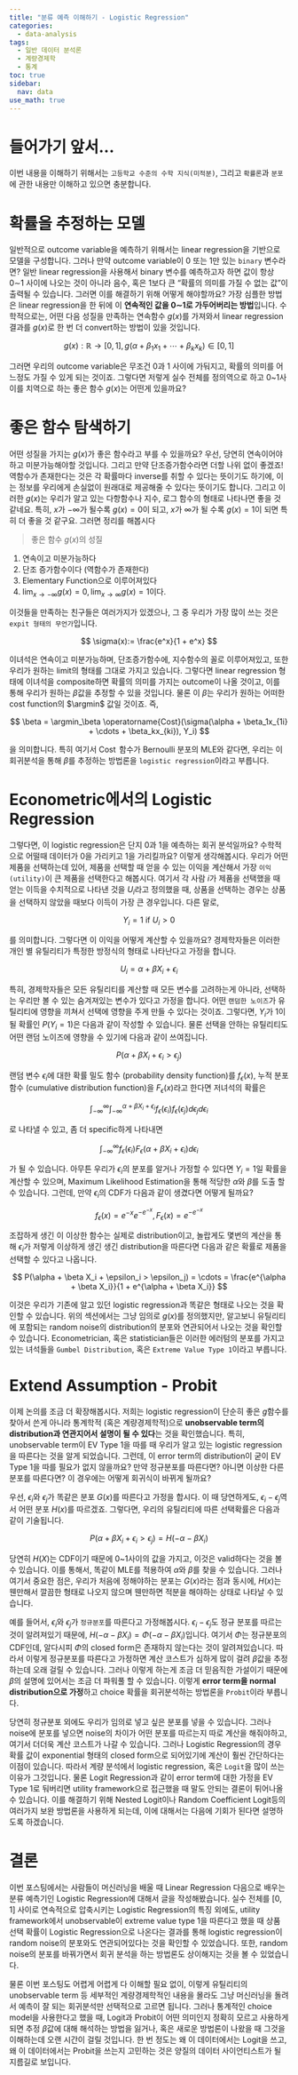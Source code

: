 ```yaml
---
title: "분류 예측 이해하기 - Logistic Regression"
categories:
  - data-analysis
tags:
  - 일반 데이터 분석론
  - 계량경제학
  - 통계
toc: true
sidebar:
  nav: data
use_math: true
---
```


# 들어가기 앞서...

이번 내용을 이해하기 위해서는 `고등학교 수준의 수학 지식(미적분)`, 그리고 `확률론`과 `분포`에 관한 내용만 이해하고 있으면 충분합니다.

# 확률을 추정하는 모델

일반적으로 outcome variable을 예측하기 위해서는 linear regression을 기반으로 모델을 구성합니다. 그러나 만약 outcome variable이 0 또는 1만 있는 `binary` 변수라면? 일반 linear regression을 사용해서 binary 변수를 예측하고자 하면 값이 항상 0$\sim$1 사이에 나오는 것이 아니라 음수, 혹은 1보다 큰 “확률의 의미를 가질 수 없는 값”이 출력될 수 있습니다. 그러면 이를 해결하기 위해 어떻게 해야할까요? 가장 심플한 방법은 linear regression을 한 뒤에 이 **연속적인 값을 0$\sim$1로 가두어버리는 방법**입니다. 수학적으로는, 어떤 다음 성질을 만족하는 연속함수 $g(x)$를 가져와서 linear regression 결과를 $g(x)$로 한 번 더 convert하는 방법이 있을 것입니다.

$$
g(x): \mathbb{R}\to [0, 1], g(\alpha + \beta_1x_1 + \cdots + \beta_kx_k) \in [0, 1]
$$

그러면 우리의 outcome variable은 무조건 0과 1 사이에 가둬지고, 확률의 의미를 어느정도 가질 수 있게 되는 것이죠. 그렇다면 저렇게 실수 전체를 정의역으로 하고 0~1사이를 치역으로 하는 좋은 함수 $g(x)$는 어떤게 있을까요?

# 좋은 함수 탐색하기

어떤 성질을 가지는 $g(x)$가 좋은 함수라고 부를 수 있을까요? 우선, 당연히 연속이어야하고 미분가능해야할 것입니다. 그리고 만약 단조증가함수라면 더할 나위 없이 좋겠죠! 역함수가 존재한다는 것은 각 확률마다 inverse를 취할 수 있다는 뜻이기도 하기에, 이는 정보를 우리에게 손실없이 원래대로 제공해줄 수 있다는 뜻이기도 합니다. 그리고 이러한 $g(x)$는 우리가 알고 있는 다항함수나 지수, 로그 함수의 형태로 나타나면 좋을 것 같네요. 특히, $x$가 $-\infty$가 될수록 $g(x) = 0$이 되고, $x$가 $\infty$가 될 수록 $g(x) =1$이 되면 특히 더 좋을 것 같구요. 그러면 정리를 해봅시다

> 좋은 함수 $g(x)$의 성질

1. 연속이고 미분가능하다
2. 단조 증가함수이다 (역함수가 존재한다)
3. Elementary Function으로 이루어져있다
4. $\lim_{x\to-\infty}g(x) = 0, \lim_{x\to\infty}g(x) =1$이다.

이것들을 만족하는 친구들은 여러가지가 있겠으나, 그 중 우리가 가장 많이 쓰는 것은 `expit 형태의 무언가`입니다.

$$
\sigma(x):= \frac{e^x}{1 + e^x}
$$

이녀석은 연속이고 미분가능하며, 단조증가함수에, 지수함수의 꼴로 이루어져있고, 또한 우리가 원하는 limit의 형태를 그대로 가지고 있습니다. 그렇다면 linear regression 형태에 이녀석을 composite하면 확률의 의미를 가지는 outcome이 나올 것이고, 이를 통해 우리가 원하는 $\beta$값을 추정할 수 있을 것입니다. 물론 이 $\beta$는 우리가 원하는 어떠한 cost function의 $\argmin$ 값일 것이죠. 즉,

$$
\beta = \argmin_\beta \operatorname{Cost}(\sigma(\alpha + \beta_1x_{1i} + \cdots + \beta_kx_{ki}), Y_i)
$$

을 의미합니다. 특히 여기서 $\operatorname{Cost}$ 함수가 Bernoulli 분포의 MLE와 같다면, 우리는 이 회귀분석을 통해 $\beta$를 추정하는 방법론을 `logistic regression`이라고 부릅니다.

# Econometric에서의 Logistic Regression

그렇다면, 이 logistic regression은 단지 0과 1을 예측하는 회귀 분석일까요? 수학적으로 어떨때 데이터가 0을 가리키고 1을 가리킬까요? 이렇게 생각해봅시다. 우리가 어떤 제품을 선택하는데 있어, 제품을 선택할 때 얻을 수 있는 이익을 계산해서 가장 `이익(utility)`이 큰 제품을 선택한다고 해봅시다. 여기서 각 사람 $i$가 제품을 선택했을 때 얻는 이득을 수치적으로 나타낸 것을 $U_{i}$라고 정의했을 때, 상품을 선택하는 경우는 상품을 선택하지 않았을 때보다 이득이 가장 큰 경우입니다. 다른 말로,

$$
Y_i = 1\text{ if }U_i > 0
$$

를 의미합니다. 그렇다면 이 이익을 어떻게 계산할 수 있을까요? 경제학자들은 이러한 개인 별 유틸리티가 특정한 방정식의 형태로 나타난다고 가정을 합니다.

$$
U_{i} = \alpha + \beta X_i+\epsilon_{i}
$$

특히, 경제학자들은 모든 유틸리티를 계산할 때 모든 변수를 고려하는게 아니라, 선택하는 우리만 볼 수 있는 숨겨져있는 변수가 있다고 가정을 합니다. 어떤 `랜덤한 노이즈`가 유틸리티에 영향을 끼쳐서 선택에 영향을 주게 만들 수 있다는 것이죠. 그렇다면, $Y_i$가 1이 될 확률인 $P(Y_i = 1)$은 다음과 같이 작성할 수 있습니다. 물론 선택을 안하는 유틸리티도 어떤 랜덤 노이즈에 영향을 수 있기에 다음과 같이 쓰여집니다.

$$
P(\alpha + \beta X_i + \epsilon_{i} > \epsilon_j)
$$

랜덤 변수 $\epsilon_i$에 대한 확률 밀도 함수 (probability density function)를 $f_\epsilon(x)$, 누적 분포 함수 (cumulative distribution function)을 $F_\epsilon(x)$라고 한다면 저녀석의 확률은

$$
\int_{-\infty}^{\infty}\int_{-\infty}^{\alpha + \beta X_i + \epsilon_i}f_\epsilon(\epsilon_i)f_\epsilon(\epsilon_j)d\epsilon_j d\epsilon_i
$$

로 나타낼 수 있고, 좀 더 specific하게 나타내면

$$
\int_{-\infty}^{\infty}f_\epsilon(\epsilon_i)F_\epsilon(\alpha + \beta X_i + \epsilon_i)d\epsilon_i
$$

가 될 수 있습니다. 아무튼 우리가 $\epsilon_i$의 분포를 알거나 가정할 수 있다면 $Y_i = 1$일 확률을 계산할 수 있으며, Maximum Likelihood Estimation을 통해 적당한 $\alpha$와 $\beta$를 도출 할 수 있습니다. 그런데, 만약 $\epsilon_i$의 CDF가 다음과 같이 생겼다면 어떻게 될까요?

$$
f_\epsilon(x) = e^{-x}e^{-e^{-x}}, F_\epsilon(x) = e^{-e^{-x}}
$$

조잡하게 생긴 이 이상한 함수는 실제로 distribution이고, 놀랍게도 몇번의 계산을 통해 $\epsilon_i$가 저렇게 이상하게 생긴 생긴 distribution을 따른다면 다음과 같은 확률로 제품을 선택할 수 있다고 나옵니다.

$$
P(\alpha + \beta X_i + \epsilon_i > \epsilon_j) = \cdots = \frac{e^{\alpha + \beta X_i}}{1 + e^{\alpha + \beta X_i}}
$$

이것은 우리가 기존에 알고 있던 logistic regression과 똑같은 형태로 나오는 것을 확인할 수 있습니다. 위의 섹션에서는 그냥 임의로 $g(x)$를 정의했지만, 알고보니 유틸리티에 포함되는 random noise의 distribution의 분포와 연관되어서 나오는 것을 확인할 수 있습니다. Econometrician, 혹은 statistician들은 이러한 에러텀의 분포를 가지고 있는 녀석들을 `Gumbel Distribution`, 혹은 `Extreme Value Type 1`이라고 부릅니다.

# Extend Assumption - Probit

이제 논의를 조금 더 확장해봅시다. 저희는 logistic regression이 단순히 좋은 $g$함수를 찾아서 쓴게 아니라 통계학적 (혹은 계량경제학적)으로 **unobservable term의 distribution과 연관지어서 설명이 될 수 있다**는 것을 확인했습니다. 특히, unobservable term이 EV Type 1을 따를 때 우리가 알고 있는 logistic regression을 따른다는 것을 알게 되었습니다. 그런데, 이 error term의 distribution이 굳이 EV Type 1을 따를 필요가 없지 않을까요? 만약 정규분포를 따른다면? 아니면 이상한 다른 분포를 따른다면? 이 경우에는 어떻게 회귀식이 바뀌게 될까요?

우선, $\epsilon_i$와 $\epsilon_j$가 똑같은 분포 $G(x)$를 따른다고 가정을 합시다. 이 때 당연하게도, $\epsilon_i - \epsilon_j$역서 어떤 분포 $H(x)$를 따르겠죠. 그렇다면, 우리의 유틸리티에 따른 선택확률은 다음과 같이 기술됩니다.

$$
P(\alpha + \beta X_i + \epsilon_{i} > \epsilon_j) = H(-\alpha - \beta X_i)
$$

당연히 $H(X)$는 CDF이기 때문에 0~1사이의 값을 가지고, 이것은 valid하다는 것을 볼 수 있습니다. 이를 통해서, 똑같이 MLE를 적용하여 $\alpha$와 $\beta$를 찾을 수 있습니다. 그러나 여기서 중요한 점은, 우리가 처음에 정해야하는 분포는 $G(x)$라는 점과 동시에, $H(x)$는 웬만해서 깔끔한 형태로 나오지 않으며 웬만하면 적분을 해야하는 상태로 나타날 수 있습니다.

예를 들어서, $\epsilon_i$와 $\epsilon_j$가 `정규분포`를 따른다고 가정해봅시다. $\epsilon_i - \epsilon_j$도 정규 분포를 따르는 것이 알려져있기 때문에, $H(-\alpha - \beta X_i) = \Phi(-\alpha - \beta X_i)$입니다. 여기서 $\Phi$는 정규분포의 CDF인데, 알다시피 $\Phi$의 closed form은 존재하지 않는다는 것이 알려져있습니다. 따라서 이렇게 정규분포를 따른다고 가정하면 계산 코스트가 심하게 많이 걸려 $\beta$값을 추정하는데 오래 걸릴 수 있습니다. 그러나 이렇게 하는게 조금 더 믿음직한 가설이기 때문에 $\beta$의 설명에 있어서는 조금 더 파워풀 할 수 있습니다. 이렇게 **error term을 normal distribution으로 가정**하고 choice 확률을 회귀분석하는 방법론을 `Probit`이라 부릅니다.

당연히 정규분포 외에도 우리가 임의로 넣고 싶은 분포를 넣을 수 있습니다. 그러나 noise에 분포를 넣으면 noise의 차이가 어떤 분포를 따르는지 따로 계산을 해줘야하고, 여기서 더더욱 계산 코스트가 나갈 수 있습니다. 그러나 Logistic Regression의 경우 확률 값이 exponential 형태의 closed form으로 되어있기에 계산이 훨씬 간단하다는 이점이 있습니다. 따라서 계량 분석에서 logistic regression, 혹은 `Logit`을 많이 쓰는 이유가 그것입니다. 물론 Logit Regression과 같이 error term에 대한 가정을 EV Type 1로 둬버리면 utility framework으로 접근했을 때 말도 안되는 결론이 튀어나올 수 있습니다. 이를 해결하기 위해 Nested Logit이나 Random Coefficient Logit등의 여러가지 보완 방법론을 사용하게 되는데, 이에 대해서는 다음에 기회가 된다면 설명하도록 하겠습니다.

# 결론

이번 포스팅에서는 사람들이 머신러닝을 배울 때 Linear Regression 다음으로 배우는 분류 예측기인 Logistic Regression에 대해서 글을 작성해봤습니다. 실수 전체를 [0, 1] 사이로 연속적으로 압축시키는 Logistic Regression의 특징 외에도, utility framework에서 unobservable이 extreme value type 1을 따른다고 했을 때 상품 선택 확률이 Logistic Regression으로 나온다는 결과를 통해 logistic regression이 random noise의 분포와도 연관되어있다는 것을 확인할 수 있었습니다. 또한, random noise의 분포를 바꿔가면서 회귀 분석을 하는 방법론도 상이해지는 것을 볼 수 있었습니다.

물론 이번 포스팅도 어렵게 어렵게 다 이해할 필요 없이, 이렇게 유틸리티의 unobservable term 등 세부적인 계량경제학적인 내용을 몰라도 그냥 머신러닝을 돌려서 예측이 잘 되는 회귀분석만 선택적으로 고르면 됩니다. 그러나 통계적인 choice model을 사용한다고 했을 때, Logit과 Probit이 어떤 의미인지 정확히 모르고 사용하게 되면 추정 $\beta$값에 대해 해석하는 방법을 잃거나, 혹은 새로운 방법론이 나왔을 때 그것을 이해하는데 오랜 시간이 걸릴 것입니다. 한 번 정도는 왜 이 데이터에서는 Logit을 쓰고, 왜 이 데이터에서는 Probit을 쓰는지 고민하는 것은 양질의 데이터 사이언티스트가 될 지름길로 보입니다.
